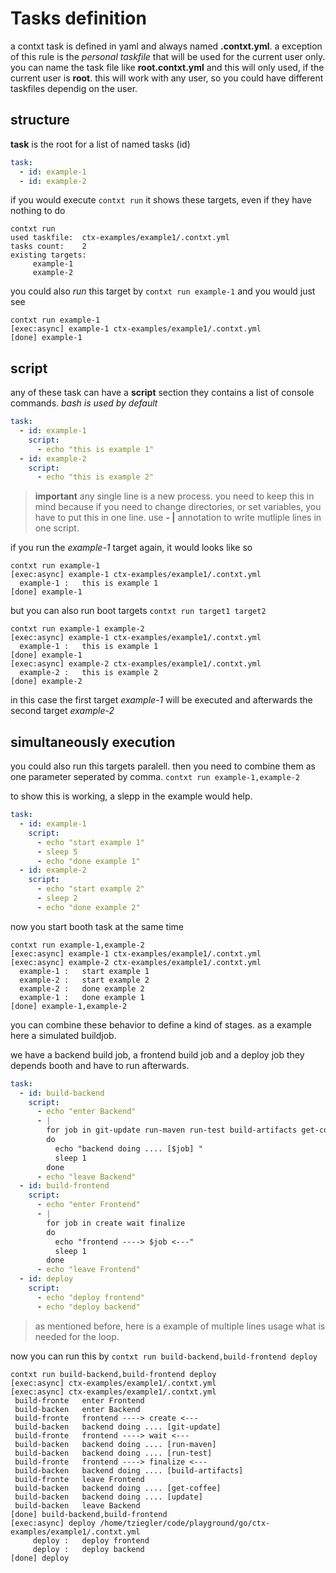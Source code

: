 # Tasks definition

a contxt task is defined in yaml and always named **.contxt.yml**. a exception of this rule is the *personal taskfile* that will be used for the current user only. you can name the task file like **root.contxt.yml** and this will only used, if the current user is **root**.
this will work with any user, so you could have different taskfiles dependig on the user.

## structure

**task** is the root for a list of named tasks (id)

````yaml
task:
  - id: example-1
  - id: example-2
````

if you would execute `contxt run` it shows these targets, even if they
have nothing to do

````
contxt run
used taskfile:	ctx-examples/example1/.contxt.yml
tasks count:  	2
existing targets:
	 example-1
	 example-2
````

you could also *run* this target by `contxt run example-1` and you would just see
````
contxt run example-1
[exec:async] example-1 ctx-examples/example1/.contxt.yml
[done] example-1
````
## script
any of these task can have a **script** section they contains a list
of console commands. *bash is used by default*

````yaml
task:
  - id: example-1
    script:
      - echo "this is example 1"
  - id: example-2
    script:
      - echo "this is example 2"
````

> **important** any single line is a new process. you need to keep this in mind because if you need to change directories, or set variables, you have to put this in one line. use **- |** annotation to write mutliple lines in one script.

if you run the *example-1* target again, it would looks like so

````
contxt run example-1
[exec:async] example-1 ctx-examples/example1/.contxt.yml
  example-1 :   this is example 1 
[done] example-1
````

but you can also run boot targets `contxt run target1 target2`
````
contxt run example-1 example-2
[exec:async] example-1 ctx-examples/example1/.contxt.yml
  example-1 :   this is example 1 
[done] example-1
[exec:async] example-2 ctx-examples/example1/.contxt.yml
  example-2 :   this is example 2 
[done] example-2

````

in this case the first target *example-1* will be executed and afterwards the second target *example-2*

## simultaneously execution
you could also run this targets paralell. then you need to combine them
as one parameter seperated by comma.
`contxt run example-1,example-2`

to show this is working, a slepp in the example would help.

````yaml
task:
  - id: example-1
    script:
      - echo "start example 1"
      - sleep 5
      - echo "done example 1"
  - id: example-2
    script:
      - echo "start example 2"
      - sleep 2
      - echo "done example 2"
````

now you start booth task at the same time
````
contxt run example-1,example-2
[exec:async] example-1 ctx-examples/example1/.contxt.yml
[exec:async] example-2 ctx-examples/example1/.contxt.yml
  example-1 :   start example 1 
  example-2 :   start example 2 
  example-2 :   done example 2 
  example-1 :   done example 1 
[done] example-1,example-2
````

you can combine these behavior to define a kind of stages. 
as a example here a simulated buildjob.

we have a backend build job, a frontend build job and a deploy job they depends booth and have to run afterwards.
````yaml
task:
  - id: build-backend
    script:
      - echo "enter Backend"
      - |
        for job in git-update run-maven run-test build-artifacts get-coffee update
        do
          echo "backend doing .... [$job] "
          sleep 1
        done 
      - echo "leave Backend"
  - id: build-frontend
    script:
      - echo "enter Frontend"
      - |
        for job in create wait finalize
        do
          echo "frontend ----> $job <---"
          sleep 1
        done 
      - echo "leave Frontend"
  - id: deploy
    script:
      - echo "deploy frontend"
      - echo "deploy backend"

````
> as mentioned before, here is a example of multiple lines usage what is needed for the loop.


now you can run this by `contxt run build-backend,build-frontend deploy`

````
contxt run build-backend,build-frontend deploy
[exec:async] ctx-examples/example1/.contxt.yml
[exec:async] ctx-examples/example1/.contxt.yml
 build-fronte   enter Frontend 
 build-backen   enter Backend 
 build-fronte   frontend ----> create <--- 
 build-backen   backend doing .... [git-update]  
 build-fronte   frontend ----> wait <--- 
 build-backen   backend doing .... [run-maven]  
 build-backen   backend doing .... [run-test]  
 build-fronte   frontend ----> finalize <--- 
 build-backen   backend doing .... [build-artifacts]  
 build-fronte   leave Frontend 
 build-backen   backend doing .... [get-coffee]  
 build-backen   backend doing .... [update]  
 build-backen   leave Backend 
[done] build-backend,build-frontend
[exec:async] deploy /home/tziegler/code/playground/go/ctx-examples/example1/.contxt.yml
     deploy :   deploy frontend 
     deploy :   deploy backend 
[done] deploy

````


